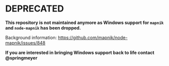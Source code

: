# DEPRECATED

**This repository is not maintained anymore as Windows support for `mapnik` and `node-mapnik` has been dropped.**

Background information: https://github.com/mapnik/node-mapnik/issues/848

**If you are interested in bringing Windows support back to life contact @springmeyer**
